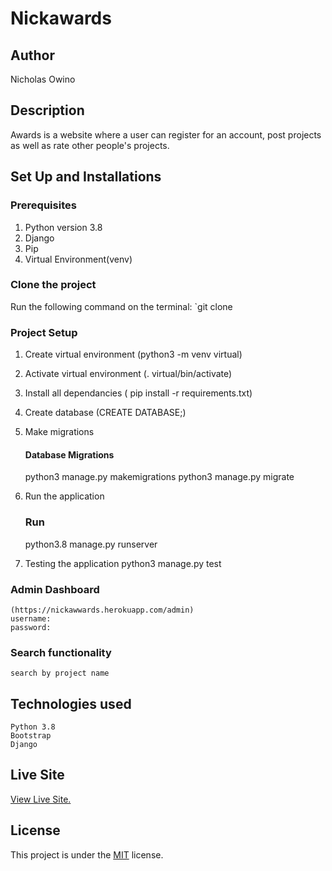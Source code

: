 # Nickawards

## Author
Nicholas Owino

## Description
Awards is a website where a user can register for an account, post projects as well as rate other people's projects. 

## Set Up and Installations

### Prerequisites
1. Python version 3.8
2. Django 
3. Pip
4. Virtual Environment(venv)


### Clone the  project 
Run the following command on the terminal:
`git clone 


###  Project Setup
1. Create virtual environment (python3 -m venv virtual)
2. Activate virtual environment (. virtual/bin/activate)
3. Install  all dependancies ( pip install -r requirements.txt)
4. Create database (CREATE DATABASE;)
5. Make migrations

    #### Database Migrations
    python3 manage.py makemigrations 
    python3 manage.py migrate

6. Run the application
    ### Run 
    python3.8 manage.py runserver

7.  Testing the application
     python3 manage.py test 

### Admin Dashboard
    (https://nickawwards.herokuapp.com/admin)
    username: 
    password: 


### Search functionality
    search by project name 

## Technologies used
    Python 3.8
    Bootstrap
    Django
   
## Live Site

[View Live Site.]()

## License

This project is under the [MIT](LICENSE) license.
